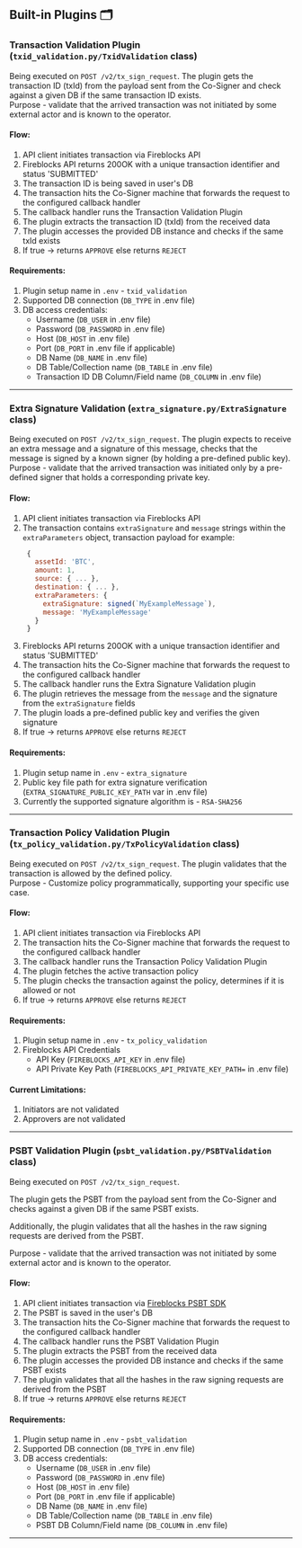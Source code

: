 ## Built-in Plugins 🗂️
### Transaction Validation Plugin (`txid_validation.py/TxidValidation` class)
Being executed on `POST /v2/tx_sign_request`.
The plugin gets the transaction ID (txId) from the payload sent from the Co-Signer and check against a given DB if the same transaction ID exists. \
Purpose - validate that the arrived transaction was not initiated by some external actor and is known to the operator. 

#### Flow:
1. API client initiates transaction via Fireblocks API
2. Fireblocks API returns 200OK with a unique transaction identifier and status 'SUBMITTED'
3. The transaction ID is being saved in user's DB 
4. The transaction hits the Co-Signer machine that forwards the request to the configured callback handler
5. The callback handler runs the Transaction Validation Plugin 
6. The plugin extracts the transaction ID (txId) from the received data
7. The plugin accesses the provided DB instance and checks if the same txId exists
8. If true -> returns `APPROVE` else returns `REJECT`

#### Requirements:
1. Plugin setup name in `.env` - `txid_validation`
2. Supported DB connection (`DB_TYPE` in .env file)
3. DB access credentials:
   - Username (`DB_USER` in .env file)
   - Password (`DB_PASSWORD` in .env file)
   - Host (`DB_HOST` in .env file)
   - Port (`DB_PORT` in .env file if applicable)
   - DB Name (`DB_NAME` in .env file)
   - DB Table/Collection name (`DB_TABLE` in .env file)
   - Transaction ID DB Column/Field name (`DB_COLUMN` in .env file)

---

### Extra Signature Validation (`extra_signature.py/ExtraSignature` class)
Being executed on `POST /v2/tx_sign_request`.
The plugin expects to receive an extra message and a signature of this message, checks that the message is signed by a known signer (by holding a pre-defined public key). \
Purpose - validate that the arrived transaction was initiated only by a pre-defined signer that holds a corresponding private key.

#### Flow:
1. API client initiates transaction via Fireblocks API
2. The transaction contains `extraSignature` and `message` strings within the `extraParameters` object, transaction payload for example:
   ```javascript
    {
      assetId: 'BTC',
      amount: 1,
      source: { ... },
      destination: { ... },
      extraParameters: {
        extraSignature: signed(`MyExampleMessage`),
        message: 'MyExampleMessage'
      }
    }
   ```
3. Fireblocks API returns 200OK with a unique transaction identifier and status 'SUBMITTED'
4. The transaction hits the Co-Signer machine that forwards the request to the configured callback handler
5. The callback handler runs the Extra Signature Validation plugin
6. The plugin retrieves the message from the `message` and the signature from the `extraSignature` fields
7. The plugin loads a pre-defined public key and verifies the given signature
8. If true -> returns `APPROVE` else returns `REJECT`

#### Requirements:
1. Plugin setup name in `.env` - `extra_signature`
2. Public key file path for extra signature verification (`EXTRA_SIGNATURE_PUBLIC_KEY_PATH` var in .env file) 
3. Currently the supported signature algorithm is - `RSA-SHA256`

--- 

### Transaction Policy Validation Plugin (`tx_policy_validation.py/TxPolicyValidation` class)
Being executed on `POST /v2/tx_sign_request`.
The plugin validates that the transaction is allowed by the defined policy. \
Purpose - Customize policy programmatically, supporting your specific use case. 

#### Flow:
1. API client initiates transaction via Fireblocks API 
2. The transaction hits the Co-Signer machine that forwards the request to the configured callback handler
3. The callback handler runs the Transaction Policy Validation Plugin
4. The plugin fetches the active transaction policy
5. The plugin checks the transaction against the policy, determines if it is allowed or not
6. If true -> returns `APPROVE` else returns `REJECT`

#### Requirements:
1. Plugin setup name in `.env` - `tx_policy_validation`
2. Fireblocks API Credentials
   - API Key (`FIREBLOCKS_API_KEY` in .env file)
   - API Private Key Path (`FIREBLOCKS_API_PRIVATE_KEY_PATH=` in .env file)

#### Current Limitations:
1. Initiators are not validated
2. Approvers are not validated

---

### PSBT Validation Plugin (`psbt_validation.py/PSBTValidation` class)
Being executed on `POST /v2/tx_sign_request`.

The plugin gets the PSBT from the payload sent from the Co-Signer and checks against a given DB if the same PSBT exists. 

Additionally, the plugin validates that all the hashes in the raw signing requests are derived from the PSBT.

Purpose - validate that the arrived transaction was not initiated by some external actor and is known to the operator. 

#### Flow:
1. API client initiates transaction via [Fireblocks PSBT SDK](https://github.com/fireblocks/psbt-sdk)
2. The PSBT is saved in the user's DB
3. The transaction hits the Co-Signer machine that forwards the request to the configured callback handler
4. The callback handler runs the PSBT Validation Plugin 
5. The plugin extracts the PSBT from the received data
6. The plugin accesses the provided DB instance and checks if the same PSBT exists
7. The plugin validates that all the hashes in the raw signing requests are derived from the PSBT
8. If true -> returns `APPROVE` else returns `REJECT`

#### Requirements:
1. Plugin setup name in `.env` - `psbt_validation`
2. Supported DB connection (`DB_TYPE` in .env file)
3. DB access credentials:
   - Username (`DB_USER` in .env file)
   - Password (`DB_PASSWORD` in .env file)
   - Host (`DB_HOST` in .env file)
   - Port (`DB_PORT` in .env file if applicable)
   - DB Name (`DB_NAME` in .env file)
   - DB Table/Collection name (`DB_TABLE` in .env file)
   - PSBT DB Column/Field name (`DB_COLUMN` in .env file)

---